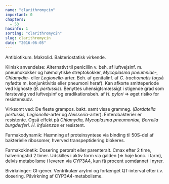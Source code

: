 ```yaml
---
name: "clarithromycin"
important: 0
chapters:  
  - 53
hasinfo: 1
sorting: "clarithromycin"
slug: clarithromycin
date: "2016-06-05"
---
```


Antibiotikum. Makrolid. Bakteriostatisk virkende.

Klinisk anvendelse: Alternativt til penicillin v. beh. af luftvejsinf. m. pneumokokker og hæmolytiske streptokokker, <em>Mycoplasma pneumniae-, Chlamydia-</em> eller <em>Legionella</em>-arter. Beh. af genitalinf. af <em>C. trachomatis</em> (også nyfødte m. konjunktivitis eller pneumoni heraf). Kan afkorte smitteperiode ved kighoste (<em>B. pertussis</em>). Benyttes uhensigtsmæssigt i stigende grad som førstevalg ved luftvejsinf og eradikationsbeh. af <em>H. pylori</em> => øget risiko for resistensudv.

Virksomt ved: De fleste grampos. bakt. samt visse gramneg. (<em>Bordatella pertussis, Legionella</em>-arter og <em>Neisseria</em>-arter). Enterobakterier er resistente. Også effekt på <em>Chlamydia, Mycoplasma pneumoniae, Borrelia burgderferi</em>. <em>H. infulenzae</em> er resistent.

Farmakodynamik: Hæmning af proteinsyntese via binding til 50S-del af bakterielle ribosomer, hverved transpeptidering blokeres.

Farmakokinetik: Dosering peroralt eller parenteralt. Cmax efter 2 time, halveringstid 2 timer. Udskilles i aktiv form via galden (=> høje konc. i tarm), delvis metabolisme i leveren via CYP3A4, kun få procent uomdannet i nyrer.

Bivirkninger: GI-gener. Ventrikulær arytmi og forlænget QT-interval efter i.v. dosering. Påvirkning af CYP3A4-metabolisme.
